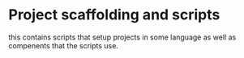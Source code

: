 # Project scaffolding and scripts  
this contains scripts that setup projects in some language
as well as compenents that the scripts use.

